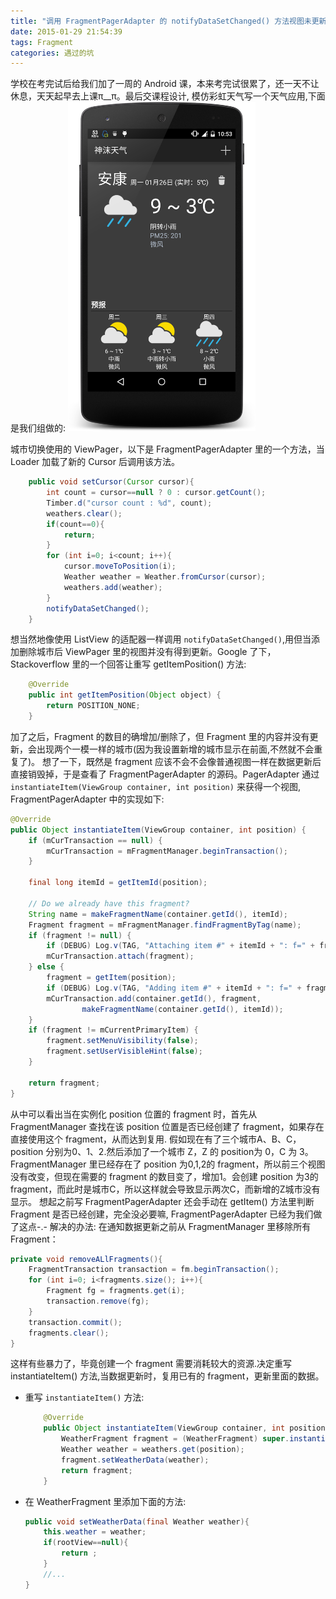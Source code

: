 ```yaml
---
title: "调用 FragmentPagerAdapter 的 notifyDataSetChanged() 方法视图未更新"
date: 2015-01-29 21:54:39
tags: Fragment
categories: 遇过的坑
---
```


学校在考完试后给我们加了一周的 Android 课，本来考完试很累了，还一天不让休息，天天起早去上课π__π。最后交课程设计, 模仿彩虹天气写一个天气应用,下面是我们组做的:
<img  src="/images/posts/fragment-pager-adapter-notify-dataset-changed.png" width="300px" />
<!--more-->
城市切换使用的 ViewPager，以下是 FragmentPagerAdapter 里的一个方法，当 Loader 加载了新的 Cursor 后调用该方法。
```java
    public void setCursor(Cursor cursor){
        int count = cursor==null ? 0 : cursor.getCount();
        Timber.d("cursor count : %d", count);
        weathers.clear();
        if(count==0){
            return;
        }
        for (int i=0; i<count; i++){
            cursor.moveToPosition(i);
            Weather weather = Weather.fromCursor(cursor);
            weathers.add(weather);
        }
        notifyDataSetChanged();
    }
```

想当然地像使用 ListView 的适配器一样调用 `notifyDataSetChanged()`,用但当添加删除城市后 ViewPager 里的视图并没有得到更新。Google 了下，Stackoverflow 里的一个回答让重写 getItemPosition() 方法:

```java
    @Override
    public int getItemPosition(Object object) {
        return POSITION_NONE;
    }
   ```
   
加了之后，Fragment 的数目的确增加/删除了，但 Fragment 里的内容并没有更新，会出现两个一模一样的城市(因为我设置新增的城市显示在前面,不然就不会重复了)。
想了一下，既然是 fragment 应该不会不会像普通视图一样在数据更新后直接销毁掉，于是查看了 FragmentPagerAdapter 的源码。PagerAdapter 通过 `instantiateItem(ViewGroup container, int position)` 来获得一个视图, FragmentPagerAdapter 中的实现如下:
   
```java
@Override
public Object instantiateItem(ViewGroup container, int position) {
    if (mCurTransaction == null) {
        mCurTransaction = mFragmentManager.beginTransaction();
    }

    final long itemId = getItemId(position);

    // Do we already have this fragment?
    String name = makeFragmentName(container.getId(), itemId);
    Fragment fragment = mFragmentManager.findFragmentByTag(name);
    if (fragment != null) {
        if (DEBUG) Log.v(TAG, "Attaching item #" + itemId + ": f=" + fragment);
        mCurTransaction.attach(fragment);
    } else {
        fragment = getItem(position);
        if (DEBUG) Log.v(TAG, "Adding item #" + itemId + ": f=" + fragment);
        mCurTransaction.add(container.getId(), fragment,
                makeFragmentName(container.getId(), itemId));
    }
    if (fragment != mCurrentPrimaryItem) {
        fragment.setMenuVisibility(false);
        fragment.setUserVisibleHint(false);
    }

    return fragment;
}
```

从中可以看出当在实例化 position 位置的 fragment 时，首先从 FragmentManager 查找在该 position 位置是否已经创建了 fragment，如果存在直接使用这个 fragment，从而达到复用.
假如现在有了三个城市A、B、C，position 分别为0、1、2.然后添加了一个城市 Z，Z 的 position为 0，C 为 3。FragmentManager 里已经存在了 position 为0,1,2的 fragment，所以前三个视图没有改变，但现在需要的 fragment 的数目变了，增加1。会创建 position 为3的 fragment，而此时是城市C，所以这样就会导致显示两次C，而新增的Z城市没有显示。
想起之前写 FragmentPagerAdapter 还会手动在 getItem() 方法里判断 Fragment 是否已经创建，完全没必要嘛, FragmentPagerAdapter 已经为我们做了这点-.-
解决的办法:
在通知数据更新之前从 FragmentManager 里移除所有 Fragment：

```java
private void removeALlFragments(){
    FragmentTransaction transaction = fm.beginTransaction();
    for (int i=0; i<fragments.size(); i++){
        Fragment fg = fragments.get(i);
        transaction.remove(fg);
    }
    transaction.commit();
    fragments.clear();
}
```
这样有些暴力了，毕竟创建一个 fragment 需要消耗较大的资源.决定重写 instantiateItem() 方法,当数据更新时，复用已有的 fragment，更新里面的数据。

  - 重写 `instantiateItem()` 方法:
	```java
	    @Override
	    public Object instantiateItem(ViewGroup container, int position) {
	        WeatherFragment fragment = (WeatherFragment) super.instantiateItem(container, position);
	        Weather weather = weathers.get(position);
	        fragment.setWeatherData(weather);
	        return fragment;
	    }
	```
  - 在 WeatherFragment 里添加下面的方法:
	```java
	public void setWeatherData(final Weather weather){
	    this.weather = weather;
	    if(rootView==null){
	        return ;
	    }
	    //...
	}
	```